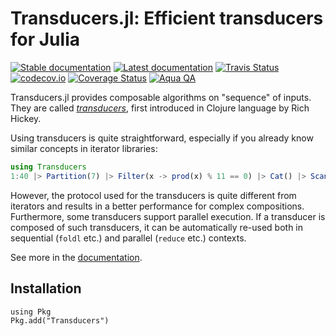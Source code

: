 # Transducers.jl: Efficient transducers for Julia

[![Stable documentation][docs-stable-img]][docs-stable-url]
[![Latest documentation][docs-dev-img]][docs-dev-url]
[![Travis Status][travis-img]][travis-url]
[![codecov.io][codecov-img]][codecov-url]
[![Coverage Status][coveralls-img]][coveralls-url]
[![Aqua QA](https://img.shields.io/badge/Aqua.jl-%F0%9F%8C%A2-aqua.svg)](https://github.com/tkf/Aqua.jl)

Transducers.jl provides composable algorithms on "sequence" of inputs.
They are called _[transducers]_, first introduced in Clojure language
by Rich Hickey.

[transducers]: https://clojure.org/reference/transducers

Using transducers is quite straightforward, especially if you already
know similar concepts in iterator libraries:

```julia
using Transducers
1:40 |> Partition(7) |> Filter(x -> prod(x) % 11 == 0) |> Cat() |> Scan(+) |> sum
```

However, the protocol used for the transducers is quite different from
iterators and results in a better performance for complex
compositions.  Furthermore, some transducers support parallel
execution.  If a transducer is composed of such transducers, it can be
automatically re-used both in sequential (`foldl` etc.) and parallel
(`reduce` etc.) contexts.

See more in the [documentation](https://juliafolds.github.io/Transducers.jl/dev).

## Installation

```
using Pkg
Pkg.add("Transducers")
```

[docs-stable-img]: https://img.shields.io/badge/docs-stable-blue.svg
[docs-stable-url]: https://juliafolds.github.io/Transducers.jl/stable
[docs-dev-img]: https://img.shields.io/badge/docs-dev-blue.svg
[docs-dev-url]: https://juliafolds.github.io/Transducers.jl/dev
[travis-img]: https://travis-ci.com/JuliaFolds/Transducers.jl.svg?branch=master
[travis-url]: https://travis-ci.com/JuliaFolds/Transducers.jl
[codecov-img]: http://codecov.io/github/JuliaFolds/Transducers.jl/coverage.svg?branch=master
[codecov-url]: http://codecov.io/github/JuliaFolds/Transducers.jl?branch=master
[coveralls-img]: https://coveralls.io/repos/JuliaFolds/Transducers.jl/badge.svg?branch=master&service=github
[coveralls-url]: https://coveralls.io/github/JuliaFolds/Transducers.jl?branch=master
